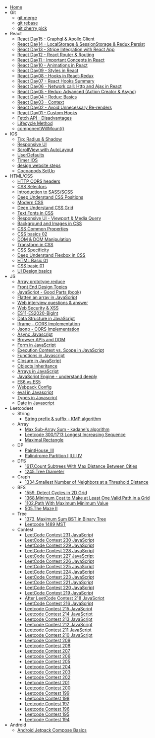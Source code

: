 - [Home](/)
- Git
  - [git merge](/git-operation/merge.md)
  - [git rebase](/git-operation/rebase.md)
  - [git cherry pick](/git-operation/cherrypick.md)
- React
  - [React Day15 - Graphql & Apollo Client](/react/day15.md)
  - [React Day14 - LocalStorage & SessionStorage & Redux Persist](/react/day14.md)
  - [React Day13 - Stripe Integration with React App](/react/day13.md)
  - [React Day12 - React Router & Routing](/react/day12.md)
  - [React Day11 - Important Concepts in React](/react/day11.md)
  - [React Day10 - Animations in React](/react/day10.md)
  - [React Day09 - Styles in React](/react/day09.md)
  - [React Day08 - Hooks in React-Redux](/react/day08.md)
  - [React Day07 - React Hooks Summary](/react/day07.md)
  - [React Day06 - Network call: Http and Ajax in React](/react/day06.md)
  - [React Day05 - Redux: Advanced (Action Creator & Async)](/react/day05.md)
  - [React Day04 - Redux: Basics](/react/day04.md)
  - [React Day03 - Context](/react/day03.md)
  - [React Day02 - Avoid Unnecessary Re-renders](/react/day02.md)
  - [React Day01 - Custom Hooks](/react/day01.md)
  - [Fetch API - Disadvantages](/react/fetchapi.md)
  - [Lifecycle Method](/react/lifecycle.md)
  - [componentWillMount()](/react/componentWillMount.md)
- IOS
  - [Tip: Radius & Shadow](/ios/radius-shadow.md)
  - [Responsive UI](/ios/responsiveUI.md)
  - [ScrollView with AutoLayout](/ios/scrollViw_subView.md)
  - [UserDefaults](/ios/userdefaults.md)
  - [Timer IOS](/ios/Timer.md)
  - [design website steps](/html_css/steps7.md)
  - [Cocoapods SetUp](/ios/cocoapods_setUp.md)
- HTML/CSS
  - [HTTP CORS headers](/html_css/cors_header.md)
  - [CSS Selectors](/html_css/css_selectors.md)
  - [Introduction to SASS/SCSS](/html_css/sass.md)
  - [Deep Understand CSS Positions](/html_css/position.md)
  - [Modern CSS](/html_css/moderncss.md)
  - [Deep Understand CSS Grid](/html_css/grid.md)
  - [Text Fonts in CSS](/html_css/fonts.md)
  - [Responsive UI - Viewport & Media Query](/html_css/mediaquery.md)
  - [Background and Images in CSS](/html_css/background.md)
  - [CSS Common Properties](/html_css/cssproperty.md)
  - [CSS basics 02](/html_css/css02.md)
  - [DOM & DOM Manipulation](/html_css/dom.md)
  - [Transform in CSS](/html_css/transform.md)
  - [CSS Specificity](/html_css/specificity.md)
  - [Deep Understand Flexbox in CSS](/html_css/flexbox.md)
  - [HTML Basic 01](/html_css/htmlBasic_01.md)
  - [CSS basic 01](/html_css/css_01.md)
  - [UI Design basics](/html_css/uidesign_01.md)
- JS
  - [Array.prototype.reduce](/javascript/reduce.md)
  - [Front End Design Topics](/html_css/frontend_design.md)
  - [JavaScript - Good Parts (book)](/javascript/goodparts.md)
  - [Flatten an array in JavaScript](/javascript/flattenArray.md)
  - [Web interview questions & answer](/javascript/web_questions.md)
  - [Web Security & XSS](/javascript/security.md)
  - [ES11-ES2020-BigInt](/javascript/bigint.md)
  - [Data Structure in JavaScript](/javascript/datastructure.md)
  - [Iframe - CORS Implementation](/javascript/iframecors.md)
  - [Jsonp - CORS Implementation](/javascript/jsonp.md)
  - [Async Javascript](/javascript/async.md)
  - [Browser APIs and DOM](/javascript/browserapi.md)
  - [Form in JavaScript](/javascript/form-js.md)
  - [Execution Context vs. Scope in JavaScript](/javascript/hoisting.md)
  - [Functions in Javascript](/javascript/functions.md)
  - [Closure in JavaScript](/javascript/closure.md)
  - [Objects Inheritance](/javascript/object_inheritance.md)
  - [Arrays in JavaScript](/javascript/array.md)
  - [JavaScript Engine - understand deeply](/javascript/engine.md)
  - [ES6 vs ES5](/javascript/es6.md)
  - [Webpack Config](/javascript/webpack.md)
  - [eval in Javascript](/javascript/eval.md)
  - [Types in Javascript](/javascript/types.md)
  - [Date in Javascript](/javascript/date.md)
- Leetcodeet
  - String
    - [String prefix & suffix - KMP algorithm](/leetcode/string/kmp.md)
  - Array
    - [Max Sub-Array Sum - kadane's algorithm](/leetcode/array/max_subarray.md)
    - [Leetcode 300/1713 Longest Increasing Sequence](/leetcode/array/LIS.md)
    - [Maximal Rectangle](/leetcode/lc85.md)
  - DP
    - [PaintHouse_III](/leetcode/PaintHouse_III.md)
    - [Palindrome Partition I,II,III,IV](/leetcode/dp/palindrome_partition.md)
  - DFS
     - [1617.Count Subtrees With Max Distance Between Cities](/leetcode/lc1617.md)
     - [1245.Tree Diameter](/leetcode/dfs/lc1245.md)
  - Graph
     - [1334.Smallest Number of Neighbors at a Threshold Distance](/leetcode/lc1334.md)
  - BFS
     - [1559. Detect Cycles in 2D Grid](/leetcode/bfs/lc1559.md) 
     - [1368.Minimum Cost to Make at Least One Valid Path in a Grid](/leetcode/bfs/lc1368.md)
     - [1102.Path With Maximum Minimum Value](/leetcode/lc1102.md)
     - [505.The Maze II](/leetcode/bfs/lc505.md)
  - Tree
     - [1373. Maximum Sum BST in Binary Tree](/leetcode/lc1373.md)
     - [Leetcode 1489 MST](/leetcode/mst.md)
  - Contest
    - [LeetCode Contest 231 JavaScript](/leetcode/contest231.md)
    - [LeetCode Contest 230 JavaScript](/leetcode/contest230.md)
    - [LeetCode Contest 229 JavaScript](/leetcode/contest229.md)
    - [LeetCode Contest 228 JavaScript](/leetcode/contest228.md)
    - [LeetCode Contest 227 JavaScript](/leetcode/contest227.md)
    - [LeetCode Contest 226 JavaScript](/leetcode/contest226.md)
    - [LeetCode Contest 225 JavaScript](/leetcode/contest225.md)
    - [LeetCode Contest 224 JavaScript](/leetcode/contest224.md)
    - [LeetCode Contest 223 JavaScript](/leetcode/contest223.md)
    - [LeetCode Contest 221 JavaScript](/leetcode/contest221.md)
    - [LeetCode Contest 220 JavaScript](/leetcode/contest220.md)
    - [LeetCode Contest 219 JavaScript](/leetcode/contest219.md)
    - [After LeetCode Contest 218 JavaScript](/leetcode/contest218.md)
    - [LeetCode Contest 216 JavaScript](/leetcode/contest216.md)
    - [Leetcode Contest 215 JavaScript](/leetcode/contest215.md)
    - [Leetcode Contest 214 JavaScript](/leetcode/contest214.md)
    - [Leetcode Contest 213 JavaScript](/leetcode/contest213.md)
    - [Leetcode Contest 212 JavaScript](/leetcode/contest212.md)
    - [Leetcode Contest 211 JavaScript](/leetcode/contest211.md)
    - [Leetcode Contest 210 JavaScript](/leetcode/contest210.md)
    - [Leetcode Contest 209](/leetcode/contest209.md)
    - [Leetcode Contest 208](/leetcode/contest208.md)
    - [Leetcode Contest 207](/leetcode/contest207.md)
    - [Leetcode Contest 206](/leetcode/contest206.md)
    - [Leetcode Contest 205](/leetcode/contest205.md)
    - [Leetcode Contest 204](/leetcode/contest204.md)
    - [Leetcode Contest 203](/leetcode/contest203.md)
    - [Leetcode Contest 202](/leetcode/contest202.md)
    - [Leetcode Contest 201](/leetcode/contest201.md)
    - [Leetcode Contest 200](/leetcode/contest200.md)
    - [Leetcode Contest 199](/leetcode/contest199.md)
    - [Leetcode Contest 198](/leetcode/contest198.md)
    - [Leetcode Contest 197](/leetcode/contest197.md)
    - [Leetcode Contest 196](/leetcode/contest196.md)
    - [Leetcode Contest 195](/leetcode/contest195.md)
    - [Leetcode Contest 194](/leetcode/Contest194.md)
- Android
  - [Android Jetpack Compose Basics](/android/compose00.md)
